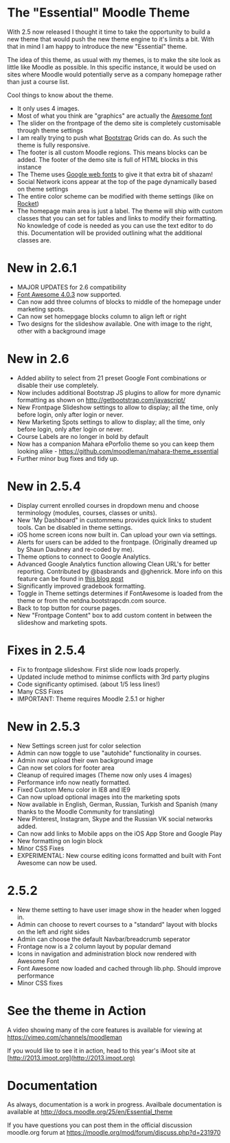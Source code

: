 The "Essential" Moodle Theme
======================

With 2.5 now released I thought it time to take the opportunity to build a new theme that would push the new theme engine to it's limits a bit. With that in mind I am happy to introduce the new "Essential" theme.

The idea of this theme, as usual with my themes, is to make the site look as little like Moodle as possible. In this specific instance, it would be used on sites where Moodle would potentially serve as a company homepage rather than just a course list.

Cool things to know about the theme.
 - It only uses 4 images.
 - Most of what you think are "graphics" are actually the [Awesome font](http://fortawesome.github.io/Font-Awesome/)
 - The slider on the frontpage of the demo site is completely customisable through theme settings
 - I am really trying to push what [Bootstrap](http://twitter.github.io/bootstrap/) Grids can do. As such the theme is fully responsive.
 - The footer is all custom Moodle regions. This means blocks can be added. The footer of the demo site is full of HTML blocks in this instance
 - The Theme uses [Google web fonts](http://www.google.com/fonts/) to give it that extra bit of shazam!
 - Social Network icons appear at the top of the page dynamically based on theme settings
 - The entire color scheme can be modified with theme settings (like on [Rocket](https://moodle.org/plugins/view.php?plugin=theme_rocket))
 - The homepage main area is just a label. The theme will ship with custom classes that you can set for tables and links to modify their formatting. No knowledge of code is needed as you can use the text editor to do this. Documentation will be provided outlining what the additional classes are.
 
  New in 2.6.1
 ========================
 - MAJOR UPDATES for 2.6 compatibility
 - [Font Awesome 4.0.3](http://fontawesome.io/) now supported.
 - Can now add three columns of blocks to middle of the homepage under marketing spots.
 - Can now set homepgage blocks column to align left or right
 - Two designs for the slideshow available. One with image to the right, other with a background image
 
 New in 2.6
 ========================
 - Added ability to select from 21 preset Google Font combinations or disable their use completely.
 - Now includes additional Bootstrap JS plugins to allow for more dynamic formatting as shown on http://getbootstrap.com/javascript/
 - New Frontpage Slideshow settings to allow to display; all the time, only before login, only after login or never.
 - New Marketing Spots settings to allow to display; all the time, only before login, only after login or never.
 - Course Labels are no longer in bold by default
 - Now has a companion Mahara ePorfolio theme so you can keep them looking alike - https://github.com/moodleman/mahara-theme_essential
 - Further minor bug fixes and tidy up.
   
 New in 2.5.4
 ========================
 - Display current enrolled courses in dropdown menu and choose terminology (modules, courses, classes or units).
 - New 'My Dashboard" in custommenu provides quick links to student tools. Can be disabled in theme settings.
 - iOS home screen icons now built in. Can upload your own via settings.
 - Alerts for users can be added to the frontpage. (Originally dreamed up by Shaun Daubney and re-coded by me).
 - Theme options to connect to Google Analytics.
 - Advanced Google Analytics function allowing Clean URL's for better reporting. Contributed by @basbrands and @ghenrick. More info on this feature can be found in [this blog post](http://www.somerandomthoughts.com/blog/2012/04/18/ireland-uk-moodlemoot-analytics-to-the-front/)
 - Significantly improved gradebook formatting.
 - Toggle in Theme settings determines if FontAwesome is loaded from the theme or from the netdna.bootstrapcdn.com source.
 - Back to top button for course pages.
 - New "Frontpage Content" box to add custom content in between the slideshow and marketing spots.
 
 Fixes in 2.5.4
 =======================
 - Fix to frontpage slideshow. First slide now loads properly.
 - Updated include method to minimse conflicts with 3rd party plugins
 - Code significanty optimised. (about 1/5 less lines!)
 - Many CSS Fixes
 - IMPORTANT: Theme requires Moodle 2.5.1 or higher

 New in 2.5.3
 ========================
 - New Settings screen just for color selection
 - Admin can now toggle to use "autohide" functionality in courses.
 - Admin now upload their own background image
 - Can now set colors for footer area
 - Cleanup of required images (Theme now only uses 4 images)
 - Performance info now neatly formatted.
 - Fixed Custom Menu color in IE8 and IE9
 - Can now upload optional images into the marketing spots
 - Now available in English, German, Russian, Turkish and Spanish (many thanks to the Moodle Community for translating)
 - New Pinterest, Instagram, Skype and the Russian VK social networks added.
 - Can now add links to Mobile apps on the iOS App Store and Google Play
 - New formatting on login block
 - Minor CSS Fixes
 - EXPERIMENTAL: New course editing icons formatted and built with Font Awesome can now be used.
 
2.5.2
========================
 - New theme setting to have user image show in the header when logged in.
 - Admin can choose to revert courses to a "standard" layout with blocks on the left and right sides
 - Admin can choose the default Navbar/breadcrumb seperator
 - Frontage now is a 2 column layout by popular demand
 - Icons in navigation and administration block now rendered with Awesome Font
 - Font Awesome now loaded and cached through lib.php. Should improve performance
 - Minor CSS fixes
 
See the theme in Action
========================

A video showing many of the core features is available for viewing at https://vimeo.com/channels/moodleman

If you would like to see it in action, head to this year's iMoot site at [http://2013.imoot.org](http://2013.imoot.org)


Documentation
=============

As always, documentation is a work in progress. Availbale documentation is available at http://docs.moodle.org/25/en/Essential_theme

If you have questions you can post them in the official discussion moodle.org forum at https://moodle.org/mod/forum/discuss.php?d=231970
